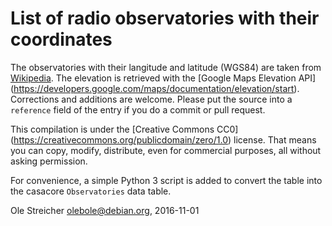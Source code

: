 List of radio observatories with their coordinates
==================================================

The observatories with their langitude and latitude (WGS84) are taken
from [Wikipedia](https://en.wikipedia.org/wiki/List_of_radio_telescopes).
The elevation is retrieved with the [Google Maps Elevation API]
(https://developers.google.com/maps/documentation/elevation/start).
Corrections and additions are welcome. Please put the source into a
`reference` field of the entry if you do a commit or pull request.

This compilation is under the [Creative Commons CC0]
(https://creativecommons.org/publicdomain/zero/1.0) license. That
means you can copy, modify, distribute, even for commercial purposes,
all without asking permission.

For convenience, a simple Python 3 script is added to convert the table
into the casacore `Observatories` data table.

Ole Streicher <olebole@debian.org>, 2016-11-01
